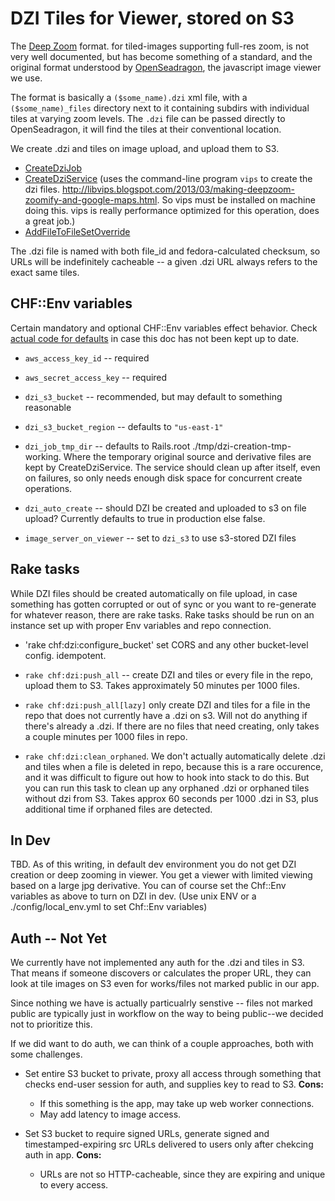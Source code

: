 # DZI Tiles for Viewer, stored on S3

The [Deep Zoom](https://en.wikipedia.org/wiki/Deep_Zoom) format. for tiled-images supporting
full-res zoom, is not very well documented, but has become something of a standard, and
the original format understood by [OpenSeadragon](http://openseadragon.github.io/examples/tilesource-dzi/),
the javascript image viewer we use.

The format is basically a `($some_name).dzi` xml file, with a `($some_name)_files`
directory next to it containing subdirs with individual tiles at varying zoom levels.
The `.dzi` file can be passed directly to OpenSeadragon, it will find the tiles
at their conventional location.

We create .dzi and tiles on image upload, and upload them to S3.
* [CreateDziJob](../app/jobs/create_dzi_job.rb)
* [CreateDziService](../app/services/chf/create_dzi_service.rb) (uses the command-line program `vips`
  to create the dzi files. http://libvips.blogspot.com/2013/03/making-deepzoom-zoomify-and-google-maps.html.
  So vips must be installed on machine doing this. vips is really performance optimized
  for this operation, does a great job.)
* [AddFileToFileSetOverride](../app/overrides/hydra/works/add_file_to_file_set_override.rb)

The .dzi file is named with both file_id and fedora-calculated checksum, so
URLs will be indefinitely cacheable -- a given .dzi URL always refers
to the exact same tiles.

## CHF::Env variables

Certain mandatory and optional CHF::Env variables effect behavior. Check [actual
code for defaults](../app/models/chf/env.rb) in case this doc has not been kept up to date.

* `aws_access_key_id` -- required
* `aws_secret_access_key` -- required
* `dzi_s3_bucket` -- recommended, but may default to something reasonable
* `dzi_s3_bucket_region` -- defaults to `"us-east-1"`

* `dzi_job_tmp_dir` -- defaults to Rails.root ./tmp/dzi-creation-tmp-working. Where the
temporary original source and derivative files are kept by CreateDziService. The service
should clean up after itself, even on failures, so only needs enough disk space for concurrent
create operations.

* `dzi_auto_create` -- should DZI be created and uploaded to s3 on file upload? Currently defaults to true in production else false.

* `image_server_on_viewer` -- set to `dzi_s3` to use s3-stored DZI files

## Rake tasks

While DZI files should be created automatically on file upload, in case
something has gotten corrupted or out of sync or you want to re-generate
for whatever reason, there are rake tasks. Rake tasks should be run
on an instance set up with proper Env variables and repo connection.

* 'rake chf:dzi:configure_bucket' set CORS and any other bucket-level
  config. idempotent.

* `rake chf:dzi:push_all` -- create DZI and tiles or every file in the repo,
upload them to S3. Takes approximately 50 minutes per 1000 files.

* `rake chf:dzi:push_all[lazy]` only create DZI and tiles for a file in the
repo that does not currently have a .dzi on s3. Will not do anything
if there's already a .dzi. If there are no
files that need creating, only takes a couple minutes per 1000 files
in repo.

* `rake chf:dzi:clean_orphaned`. We don't actually automatically
delete .dzi and tiles when a file is deleted in repo, because
this is a rare occurence, and it was difficult to figure out
how to hook into stack to do this. But you can run this task to clean
up any orphaned .dzi or orphaned tiles without dzi from S3. Takes approx 60 seconds
per 1000 .dzi in S3, plus additional time if orphaned files are detected.

## In Dev

TBD. As of this writing, in default dev environment you do not get
DZI creation or deep zooming in viewer. You get a viewer with
limited viewing based on a large jpg derivative. You can of course
set the Chf::Env variables as above to turn on DZI in dev. (Use
unix ENV or a ./config/local_env.yml to set Chf::Env variables)

## Auth -- Not Yet

We currently have not implemented any auth for the .dzi and tiles in
S3. That means if someone discovers or calculates the proper URL, they
can look at tile images on S3 even for works/files not marked public
in our app.

Since nothing we have is actually particualrly senstive -- files
not marked public are typically just in workflow on the way to being
public--we decided not to prioritize this.

If we did want to do auth, we can think of a couple approaches, both
with some challenges.

* Set entire S3 bucket to private, proxy all access through something that
checks end-user session for auth, and supplies key to read to S3. **Cons:**
  * If this something is the app, may take up web worker connections.
  * May add latency to image access.

* Set S3 bucket to require signed URLs, generate signed and timestamped-expiring
  src URLs delivered to users only after chekcing auth in app. **Cons:**
  * URLs are not so HTTP-cacheable, since they are expiring and unique
    to every access.


